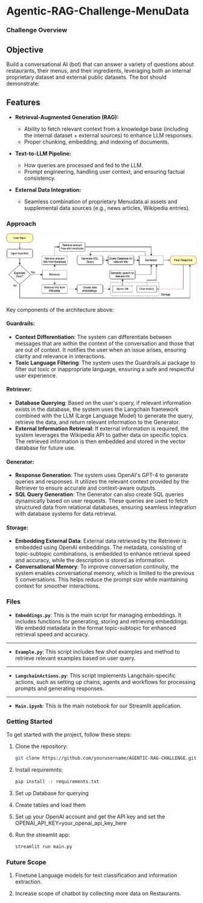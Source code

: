 # Agentic-RAG-Challenge-MenuData

### Challenge Overview

## Objective
Build a conversational AI (bot) that can answer a variety of questions about restaurants, their menus, and their ingredients, leveraging both an internal proprietary dataset and external public datasets. The bot should demonstrate:

## Features

- **Retrieval-Augmented Generation (RAG):**
  - Ability to fetch relevant context from a knowledge base (including the internal dataset + external sources) to enhance LLM responses.
  - Proper chunking, embedding, and indexing of documents.

- **Text-to-LLM Pipeline:**
  - How queries are processed and fed to the LLM.
  - Prompt engineering, handling user context, and ensuring factual consistency.

- **External Data Integration:**
  - Seamless combination of proprietary Menudata.ai assets and supplemental data sources (e.g., news articles, Wikipedia entries).

### Approach

![Image](./Flowchart.jpg)

Key components of the architecture above:

#### **Guardrails:**
- **Context Differentiation**: The system can differentiate between messages that are within the context of the conversation and those that are out of context. It notifies the user when an issue arises, ensuring clarity and relevance in interactions.
- **Toxic Language Filtering**: The system uses the Guardrails.ai package to filter out toxic or inappropriate language, ensuring a safe and respectful user experience.

#### **Retriever:**
- **Database Querying**: Based on the user's query, if relevant information exists in the database, the system uses the Langchain framework combined with the LLM (Large Language Model) to generate the query, retrieve the data, and return relevant information to the Generator.
- **External Information Retrieval**: If external information is required, the system leverages the Wikipedia API to gather data on specific topics. The retrieved information is then embedded and stored in the vector database for future use.

#### **Generator:**
- **Response Generation**: The system uses OpenAI's GPT-4 to generate queries and responses. It utilizes the relevant context provided by the Retriever to ensure accurate and context-aware outputs.
- **SQL Query Generation**: The Generator can also create SQL queries dynamically based on user requests. These queries are used to fetch structured data from relational databases, ensuring seamless integration with database systems for data retrieval.

#### **Storage:**
- **Embedding External Data**: External data retrieved by the Retriever is embedded using OpenAI embeddings. The metadata, consisting of topic-subtopic combinations, is embedded to enhance retrieval speed and accuracy, while the description is stored as information.
- **Conversational Memory**: To improve conversation continuity, the system enables conversational memory, which is limited to the previous 5 conversations. This helps reduce the prompt size while maintaining context for smoother interactions.

### Files         

- **`Embeddings.py`**: This is the main script for managing embeddings. It includes functions for generating, storing and retrieving embeddings. We embedd metadata in the format topic-subtopic for enhanced retrieval speed and accuracy.

---

- **`Example.py`**: This script includes few shot examples and method to retrieve relevant examples based on user query.

---

- **`LangchainActions.py`**: This script implements Langchain-specific actions, such as setting up chains, agents and workflows for processing prompts and generating responses.

---

- **`Main.ipynb`**: This is the main notebook for our Streamlit application.


### Getting Started

To get started with the project, follow these steps:

1. Clone the repository:
   ```bash
   git clone https://github.com/yourusername/AGENTIC-RAG-CHALLENGE.git

2. Install requiremnts:
   ```bash
   pip install -r requirements.txt

3. Set up Database for querying

4. Create tables and load them

5. Set up your OpenAI account and get the API key and set the OPENAI_API_KEY=your_openai_api_key_here

6. Run the streamlit app:
   ```bash
   streamlit run main.py

### Future Scope

1. Finetune Language models for text classification and information extraction.

2. Increase scope of chatbot by collecting more data on Restaurants.


